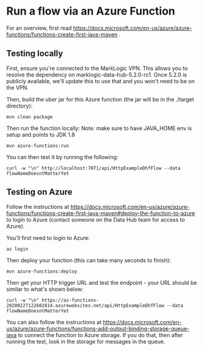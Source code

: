 # Run a flow via an Azure Function

For an overview, first read https://docs.microsoft.com/en-us/azure/azure-functions/functions-create-first-java-maven .

## Testing locally 

First, ensure you're connected to the MarkLogic VPN. This allows you to resolve the dependency on 
marklogic-data-hub-5.2.0-rc1. Once 5.2.0 is publicly available, we'll update this to use that and you won't need to 
be on the VPN.

Then, build the uber jar for this Azure function (the jar will be in the ./target directory):

    mvn clean package

Then run the function locally:
Note: make sure to have JAVA_HOME env is setup and points to JDK 1.8

    mvn azure-functions:run

You can then test it by running the following:

    curl -w "\n" http://localhost:7071/api/HttpExampleDhfFlow --data flowNameDoesntMatterYet

## Testing on Azure

Follow the instructions at https://docs.microsoft.com/en-us/azure/azure-functions/functions-create-first-java-maven#deploy-the-function-to-azure to login to Azure (contact someone on the Data Hub team for access to Azure). 

You'll first need to login to Azure:

    az login

Then deploy your function (this can take many seconds to finish):

    mvn azure-functions:deploy

Then get your HTTP trigger URL and test the endpoint - your URL should be similar to what's shown below:

    curl -w "\n" https://az-functions-20200227122602814.azurewebsites.net/api/HttpExampleDhfFlow --data flowNameDoesntMatterYet


You can also follow the instructions at https://docs.microsoft.com/en-us/azure/azure-functions/functions-add-output-binding-storage-queue-java to connect the function to Azure storage. If you do that, then after running the test, 
look in the storage for messages in the queue. 
